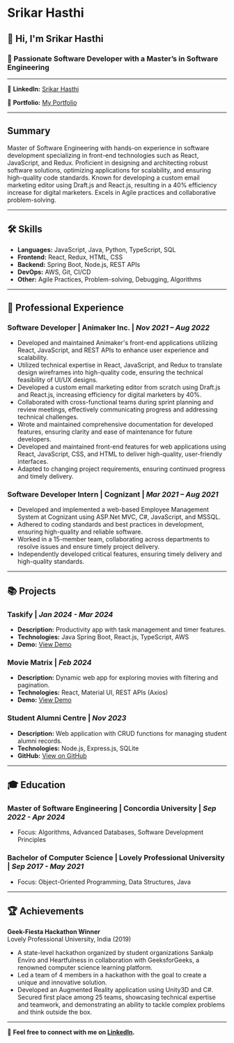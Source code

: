 # Srikar Hasthi

## 👋 Hi, I'm Srikar Hasthi

### 🚀 Passionate Software Developer with a Master’s in Software Engineering

---

🔗 **LinkedIn:** [Srikar Hasthi](https://www.linkedin.com/in/srikarhasthi/)

🔗 **Portfolio:** [My Portfolio](https://srikarhasthi.github.io/my-portfolio/)

---

## Summary
Master of Software Engineering with hands-on experience in software development specializing in front-end technologies such as React, JavaScript, and Redux. Proficient in designing and architecting robust software solutions, optimizing applications for scalability, and ensuring high-quality code standards. Known for developing a custom email marketing editor using Draft.js and React.js, resulting in a 40% efficiency increase for digital marketers. Excels in Agile practices and collaborative problem-solving.

---

## 🛠️ **Skills**

- **Languages:** JavaScript, Java, Python, TypeScript, SQL
- **Frontend:** React, Redux, HTML, CSS
- **Backend:** Spring Boot, Node.js, REST APIs
- **DevOps:** AWS, Git, CI/CD
- **Other:** Agile Practices, Problem-solving, Debugging, Algorithms

---

## 🏢 **Professional Experience**

### Software Developer | Animaker Inc. | *Nov 2021 – Aug 2022*

- Developed and maintained Animaker's front-end applications utilizing React, JavaScript, and REST APIs to enhance user experience and scalability.
- Utilized technical expertise in React, JavaScript, and Redux to translate design wireframes into high-quality code, ensuring the technical feasibility of UI/UX designs.
- Developed a custom email marketing editor from scratch using Draft.js and React.js, increasing efficiency for digital marketers by 40%.
- Collaborated with cross-functional teams during sprint planning and review meetings, effectively communicating progress and addressing technical challenges.
- Wrote and maintained comprehensive documentation for developed features, ensuring clarity and ease of maintenance for future developers.
- Developed and maintained front-end features for web applications using React, JavaScript, CSS, and HTML to deliver high-quality, user-friendly interfaces.
- Adapted to changing project requirements, ensuring continued progress and timely delivery.


### Software Developer Intern | Cognizant | *Mar 2021 – Aug 2021*

- Developed and implemented a web-based Employee Management System at Cognizant using ASP.Net MVC, C#, JavaScript, and MSSQL.
- Adhered to coding standards and best practices in development, ensuring high-quality and reliable software.
- Worked in a 15-member team, collaborating across departments to resolve issues and ensure timely project delivery.
- Independently developed critical features, ensuring timely delivery and high-quality standards.


---

## 📚 **Projects**

### **Taskify** | *Jan 2024 - Mar 2024*
- **Description:** Productivity app with task management and timer features.
- **Technologies:** Java Spring Boot, React.js, TypeScript, AWS
- **Demo:** [View Demo](http://taskify-react.s3-website.us-east-2.amazonaws.com/)

### **Movie Matrix** | *Feb 2024*
- **Description:** Dynamic web app for exploring movies with filtering and pagination.
- **Technologies:** React, Material UI, REST APIs (Axios)
- **Demo:** [View Demo](https://srikarhasthi.github.io/movie-matrix/)

### **Student Alumni Centre** | *Nov 2023*
- **Description:** Web application with CRUD functions for managing student alumni records.
- **Technologies:** Node.js, Express.js, SQLite
- **GitHub:** [View on GitHub](https://github.com/SrikarHasthi/Student-Alumni-Centre)

---

## 🎓 **Education**

### **Master of Software Engineering** | Concordia University | *Sep 2022 - Apr 2024*
- Focus: Algorithms, Advanced Databases, Software Development Principles

### **Bachelor of Computer Science** | Lovely Professional University | *Sep 2017 - May 2021*
- Focus: Object-Oriented Programming, Data Structures, Java

---

## 🏆 **Achievements**

**Geek-Fiesta Hackathon Winner**  
Lovely Professional University, India (2019)  
- A state-level hackathon organized by student organizations Sankalp Enviro and Heartfulness in collaboration with GeeksforGeeks, a renowned computer science learning platform.
- Led a team of 4 members in a hackathon with the goal to create a unique and innovative solution.
- Developed an Augmented Reality application using Unity3D and C#. Secured first place among 25 teams, showcasing technical expertise and teamwork, and demonstrating an ability to tackle complex problems and think outside the box.
---

💬 **Feel free to connect with me on [LinkedIn](https://www.linkedin.com/in/srikarhasthi/).**

